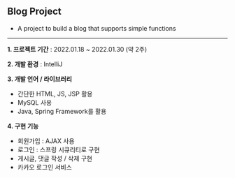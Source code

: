 ## Blog Project
- A project to build a blog that supports simple functions

---

**1. 프로젝트 기간** : 2022.01.18 ~ 2022.01.30 (약 2주)

**2. 개발 환경** : IntelliJ

**3. 개발 언어 / 라이브러리** 

- 간단한 HTML, JS, JSP 활용
- MySQL 사용
- Java, Spring Framework를 활용

**4. 구현 기능**

- 회원가입 : AJAX 사용
- 로그인 : 스프링 시큐리티로 구현
- 게시글, 댓글 작성 / 삭제 구현
- 카카오 로그인 서비스


